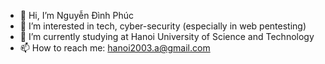 - 👋 Hi, I’m Nguyễn Đình Phúc
- 👀 I’m interested in tech, cyber-security (especially in web pentesting)
- 🌱 I’m currently studying at Hanoi University of Science and Technology
- 📫 How to reach me: hanoi2003.a@gmail.com


<!---
phuc20215629/phuc20215629 is a ✨ special ✨ repository because its `README.md` (this file) appears on your GitHub profile.
You can click the Preview link to take a look at your changes.
--->

